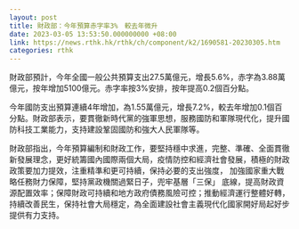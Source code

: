 ```yaml
---
layout: post
title: 財政部：今年預算赤字率3%　較去年微升
date: 2023-03-05 13:53:50.000000000 +08:00
link: https://news.rthk.hk/rthk/ch/component/k2/1690581-20230305.htm
categories: rthk
---
```


財政部預計，今年全國一般公共預算支出27.5萬億元，增長5.6%，赤字為3.88萬億元，按年增加5100億元。赤字率按3%安排，按年提高0.2個百分點。

今年國防支出預算連續4年增加，為1.55萬億元，增長7.2%，較去年增加0.1個百分點。財政部表示，要貫徹新時代黨的強軍思想，服務國防和軍隊現代化，提升國防科技工業能力，支持建設鞏固國防和強大人民軍隊等。

財政部指出，今年預算編制和財政工作，要堅持穩中求進，完整、準確、全面貫徹新發展理念，更好統籌國內國際兩個大局，疫情防控和經濟社會發展，積極的財政政策要加力提效，注重精準和更可持續，保持必要的支出強度， 加強國家重大戰略任務財力保障，堅持黨政機關過緊日子，兜牢基層「三保」 底線，提高財政資源配置效率；保障財政可持續和地方政府債務風險可控；推動經濟運行整體好轉，持續改善民生，保持社會大局穩定，為全面建設社會主義現代化國家開好局起好步提供有力支持。

